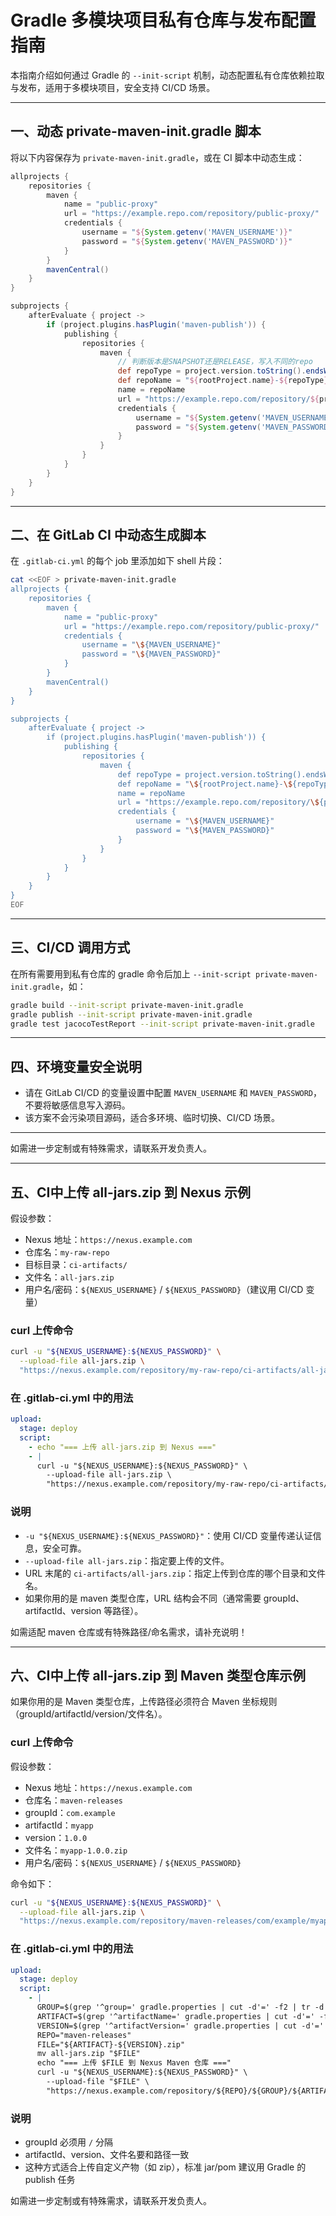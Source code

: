 # Gradle 多模块项目私有仓库与发布配置指南

本指南介绍如何通过 Gradle 的 `--init-script` 机制，动态配置私有仓库依赖拉取与发布，适用于多模块项目，安全支持 CI/CD 场景。

---

## 一、动态 private-maven-init.gradle 脚本

将以下内容保存为 `private-maven-init.gradle`，或在 CI 脚本中动态生成：

```groovy
allprojects {
    repositories {
        maven {
            name = "public-proxy"
            url = "https://example.repo.com/repository/public-proxy/"
            credentials {
                username = "${System.getenv('MAVEN_USERNAME')}"
                password = "${System.getenv('MAVEN_PASSWORD')}"
            }
        }
        mavenCentral()
    }
}

subprojects {
    afterEvaluate { project ->
        if (project.plugins.hasPlugin('maven-publish')) {
            publishing {
                repositories {
                    maven {
                        // 判断版本是SNAPSHOT还是RELEASE，写入不同的repo
                        def repoType = project.version.toString().endsWith("SNAPSHOT") ? "snapshots" : "releases"
                        def repoName = "${rootProject.name}-${repoType}"
                        name = repoName
                        url = "https://example.repo.com/repository/${project.name}/"
                        credentials {
                            username = "${System.getenv('MAVEN_USERNAME')}"
                            password = "${System.getenv('MAVEN_PASSWORD')}"
                        }
                    }
                }
            }
        }
    }
}
```

---

## 二、在 GitLab CI 中动态生成脚本

在 `.gitlab-ci.yml` 的每个 job 里添加如下 shell 片段：

```bash
cat <<EOF > private-maven-init.gradle
allprojects {
    repositories {
        maven {
            name = "public-proxy"
            url = "https://example.repo.com/repository/public-proxy/"
            credentials {
                username = "\${MAVEN_USERNAME}"
                password = "\${MAVEN_PASSWORD}"
            }
        }
        mavenCentral()
    }
}

subprojects {
    afterEvaluate { project ->
        if (project.plugins.hasPlugin('maven-publish')) {
            publishing {
                repositories {
                    maven {
                        def repoType = project.version.toString().endsWith("SNAPSHOT") ? "snapshots" : "releases"
                        def repoName = "\${rootProject.name}-\${repoType}"
                        name = repoName
                        url = "https://example.repo.com/repository/\${project.name}/"
                        credentials {
                            username = "\${MAVEN_USERNAME}"
                            password = "\${MAVEN_PASSWORD}"
                        }
                    }
                }
            }
        }
    }
}
EOF
```

---

## 三、CI/CD 调用方式

在所有需要用到私有仓库的 gradle 命令后加上 `--init-script private-maven-init.gradle`，如：

```bash
gradle build --init-script private-maven-init.gradle
gradle publish --init-script private-maven-init.gradle
gradle test jacocoTestReport --init-script private-maven-init.gradle
```

---

## 四、环境变量安全说明

- 请在 GitLab CI/CD 的变量设置中配置 `MAVEN_USERNAME` 和 `MAVEN_PASSWORD`，不要将敏感信息写入源码。
- 该方案不会污染项目源码，适合多环境、临时切换、CI/CD 场景。

---

如需进一步定制或有特殊需求，请联系开发负责人。 

---

## 五、CI中上传 all-jars.zip 到 Nexus 示例

假设参数：
- Nexus 地址：`https://nexus.example.com`
- 仓库名：`my-raw-repo`
- 目标目录：`ci-artifacts/`
- 文件名：`all-jars.zip`
- 用户名/密码：`${NEXUS_USERNAME}` / `${NEXUS_PASSWORD}`（建议用 CI/CD 变量）

### curl 上传命令

```bash
curl -u "${NEXUS_USERNAME}:${NEXUS_PASSWORD}" \
  --upload-file all-jars.zip \
  "https://nexus.example.com/repository/my-raw-repo/ci-artifacts/all-jars.zip"
```

### 在 .gitlab-ci.yml 中的用法

```yaml
upload:
  stage: deploy
  script:
    - echo "=== 上传 all-jars.zip 到 Nexus ==="
    - |
      curl -u "${NEXUS_USERNAME}:${NEXUS_PASSWORD}" \
        --upload-file all-jars.zip \
        "https://nexus.example.com/repository/my-raw-repo/ci-artifacts/all-jars.zip"
```

### 说明
- `-u "${NEXUS_USERNAME}:${NEXUS_PASSWORD}"`：使用 CI/CD 变量传递认证信息，安全可靠。
- `--upload-file all-jars.zip`：指定要上传的文件。
- URL 末尾的 `ci-artifacts/all-jars.zip`：指定上传到仓库的哪个目录和文件名。
- 如果你用的是 maven 类型仓库，URL 结构会不同（通常需要 groupId、artifactId、version 等路径）。

如需适配 maven 仓库或有特殊路径/命名需求，请补充说明！ 

---

## 六、CI中上传 all-jars.zip 到 Maven 类型仓库示例

如果你用的是 Maven 类型仓库，上传路径必须符合 Maven 坐标规则（groupId/artifactId/version/文件名）。

### curl 上传命令

假设参数：
- Nexus 地址：`https://nexus.example.com`
- 仓库名：`maven-releases`
- groupId：`com.example`
- artifactId：`myapp`
- version：`1.0.0`
- 文件名：`myapp-1.0.0.zip`
- 用户名/密码：`${NEXUS_USERNAME}` / `${NEXUS_PASSWORD}`

命令如下：

```bash
curl -u "${NEXUS_USERNAME}:${NEXUS_PASSWORD}" \
  --upload-file all-jars.zip \
  "https://nexus.example.com/repository/maven-releases/com/example/myapp/1.0.0/myapp-1.0.0.zip"
```

### 在 .gitlab-ci.yml 中的用法

```yaml
upload:
  stage: deploy
  script:
    - |
      GROUP=$(grep '^group=' gradle.properties | cut -d'=' -f2 | tr -d '\r' | tr '.' '/')
      ARTIFACT=$(grep '^artifactName=' gradle.properties | cut -d'=' -f2 | tr -d '\r')
      VERSION=$(grep '^artifactVersion=' gradle.properties | cut -d'=' -f2 | tr -d '\r')
      REPO="maven-releases"
      FILE="${ARTIFACT}-${VERSION}.zip"
      mv all-jars.zip "$FILE"
      echo "=== 上传 $FILE 到 Nexus Maven 仓库 ==="
      curl -u "${NEXUS_USERNAME}:${NEXUS_PASSWORD}" \
        --upload-file "$FILE" \
        "https://nexus.example.com/repository/${REPO}/${GROUP}/${ARTIFACT}/${VERSION}/${FILE}"
```

### 说明
- groupId 必须用 `/` 分隔
- artifactId、version、文件名要和路径一致
- 这种方式适合上传自定义产物（如 zip），标准 jar/pom 建议用 Gradle 的 publish 任务

如需进一步定制或有特殊需求，请联系开发负责人。 